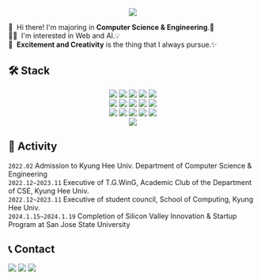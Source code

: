 <div align="center"><img src="https://capsule-render.vercel.app/api?type=venom&height=200&text=Welcome%20to%20JEONGWOO's%20github.&fontSize=50&color=0:FFFF00,100:CCFF00&fontColor=000000"/></div>

<p>
  👋&nbsp; Hi there! I'm majoring in <b>Computer Science & Engineering</b>.🚀<br/>
  🧑‍💻&nbsp; I'm interested in Web and AI</b>.💡<br/>
  👊&nbsp; <b>Excitement and Creativity</b> is the thing that I always pursue.✨
</p>

  
## 🛠 Stack
<div align="center">
    <img src="https://img.shields.io/badge/TensorFlow-FF6F00?style=for-the-badge&logo=tensorflow&logoColor=white"/>
    <img src="https://img.shields.io/badge/PyTorch-EE4C2C?style=for-the-badge&logo=pytorch&logoColor=white"/>
    <img src="https://img.shields.io/badge/Python-3776AB?style=for-the-badge&logo=Python&logoColor=white"/>
    <img src="https://img.shields.io/badge/C++-00599C?style=for-the-badge&logo=C++&logoColor=white"/>
    <img src="https://img.shields.io/badge/C-A8B9CC?style=for-the-badge&logo=C&logoColor=white"/>
  <br>
    <img src="https://img.shields.io/badge/HTML5-E34F26?style=for-the-badge&logo=HTML5&logoColor=white"/>
    <img src="https://img.shields.io/badge/JavaScript-F7DF1E?style=for-the-badge&logo=JavaScript&logoColor=black"/>
    <img src="https://img.shields.io/badge/React-61DAFB?style=for-the-badge&logo=React&logoColor=black"/>
    <img src="https://img.shields.io/badge/Node.js-339933?style=for-the-badge&logo=Node.js&logoColor=white"/>
    <img src="https://img.shields.io/badge/Flask-ababab?style=for-the-badge&logo=flask&logoColor=black" />
    
  <br> 
    <img src="https://img.shields.io/badge/Anaconda-44A833?style=for-the-badge&logo=anaconda&logoColor=white"/>
    <img src="https://img.shields.io/badge/Jupyter-F37626?style=for-the-badge&logo=jupyter&logoColor=white"/>
    <img src="https://img.shields.io/badge/Visual Studio-5C2D91?style=for-the-badge&logo=visual studio&logoColor=white"/>
    <img src="https://img.shields.io/badge/Visual Studio Code-007ACC?style=for-the-badge&logo=Visual Studio Code&logoColor=white"/>
    <img src="https://img.shields.io/badge/PyCharm-000000?style=for-the-badge&logo=PyCharm&logoColor=white"/>
  <br>
    <img src="https://img.shields.io/badge/git-F05032?style=for-the-badge&logo=git&logoColor=white">  
</div>

## 💫 Activity
  `2022.02` Admission to Kyung Hee Univ. Department of Computer Science & Engineering <br>
  `2022.12~2023.11` Executive of T.G.WinG, Academic Club of the Department of CSE, Kyung Hee Univ. <br>
  `2022.12~2023.11` Executive of student council, School of Computing, Kyung Hee Univ. <br>
  `2024.1.15~2024.1.19` Completion of Silicon Valley Innovation & Startup Program at San Jose State University

## 📞 Contact
<a href="https://www.instagram.com/hyeokseung_e/" target="_blank"><img src="https://img.shields.io/badge/Instagram-E4405F?style=flat-square&logo=Instagram&logoColor=white"/></a>
<a href="mailto:juny1alex@gmail.com" target="_blank"><img src="https://img.shields.io/badge/juny1alex@gmail.com-EA4335?style=flat-square&logo=Gmail&logoColor=white"/></a>
<a href="https://backtothemoon123.tistory.com/" target="_blank"><img src="https://github-readme-tistory-card.vercel.app/api/badge?name=Tistory"/></a>









<!--
**leejeongwoo1/leejeongwoo1** is a ✨ _special_ ✨ repository because its `README.md` (this file) appears on your GitHub profile.

Here are some ideas to get you started:

- 🔭 I’m currently working on ...
- 🌱 I’m currently learning ...
- 👯 I’m looking to collaborate on ...
- 🤔 I’m looking for help with ...
- 💬 Ask me about ...
- 📫 How to reach me: ...
- 😄 Pronouns: ...
- ⚡ Fun fact: ...
-->
